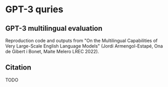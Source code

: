 # GPT-3 quries
## GPT-3 multilingual evaluation

Reproduction code and outputs from "On the Multilingual Capabilities of Very Large-Scale English Language Models" (Jordi Armengol-Estapé, Ona de Gibert i Bonet, Maite Melero LREC 2022). 

## Citation

TODO
